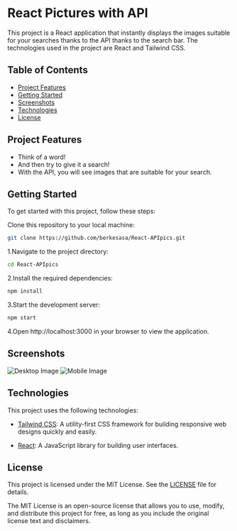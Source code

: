 
# React Pictures with API


This project is a React application that instantly displays the images suitable for your searches thanks to the API thanks to the search bar. The technologies used in the project are React and Tailwind CSS.


## Table of Contents

- [Project Features](#project-features)
- [Getting Started](#getting-started)
- [Screenshots](#screenshots)
- [Technologies](#technologies)
- [License](#license)
## Project Features

- Think of a word!
- And then try to give it a search!
- With the API, you will see images that are suitable for your search.
## Getting Started

To get started with this project, follow these steps:

Clone this repository to your local machine:

```bash
git clone https://github.com/berkesasa/React-APIpics.git
```

1.Navigate to the project directory:

```bash
cd React-APIpics
```

2.Install the required dependencies:

```bash
npm install
```

3.Start the development server:
```bash
npm start
```

4.Open http://localhost:3000 in your browser to view the application.



## Screenshots

![Desktop Image](screenshots/screenshot-desktop.png)
![Mobile Image](screenshots/screenshot-mobile.png)
## Technologies

This project uses the following technologies:

- [Tailwind CSS](https://tailwindcss.com/): A utility-first CSS framework for building responsive web designs quickly and easily.

- [React](https://reactjs.org/): A JavaScript library for building user interfaces.



## License

This project is licensed under the MIT License. See the [LICENSE](LICENSE) file for details.

The MIT License is an open-source license that allows you to use, modify, and distribute this project for free, as long as you include the original license text and disclaimers.

